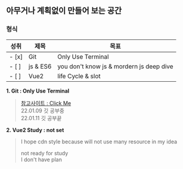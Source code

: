 ## 아무거나 계획없이 만들어 보는 공간
### 형식
성취 | 제목  | 목표
-----| ------|------
- [x] | Git      | Only Use Terminal
- [ ] | js & ES6 | you don't know js & mordern js deep dive
- [ ] | Vue2     | life Cycle & slot   
<!-- - [ ]  -->

__1. Git : Only Use Terminal__   
>[참고사이트 : Click Me][GitYoutubeLink]   
>22.01.09 깃 공부중   
>22.01.11 깃 공부끝   

__2. Vue2 Study : not set__   
>I hope cdn style because will not use many resource in my idea
>
>not ready for study   
>I don't have plan



[GitYoutubeLink]: https://www.youtube.com/watch?v=3fUbBnN_H2c

